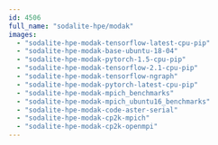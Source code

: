 ```yaml
---
id: 4506
full_name: "sodalite-hpe/modak"
images: 
  - "sodalite-hpe-modak-tensorflow-latest-cpu-pip"
  - "sodalite-hpe-modak-base-ubuntu-18-04"
  - "sodalite-hpe-modak-pytorch-1.5-cpu-pip"
  - "sodalite-hpe-modak-tensorflow-2.1-cpu-pip"
  - "sodalite-hpe-modak-tensorflow-ngraph"
  - "sodalite-hpe-modak-pytorch-latest-cpu-pip"
  - "sodalite-hpe-modak-mpich_benchmarks"
  - "sodalite-hpe-modak-mpich_ubuntu16_benchmarks"
  - "sodalite-hpe-modak-code-aster-serial"
  - "sodalite-hpe-modak-cp2k-mpich"
  - "sodalite-hpe-modak-cp2k-openmpi"
---
```

